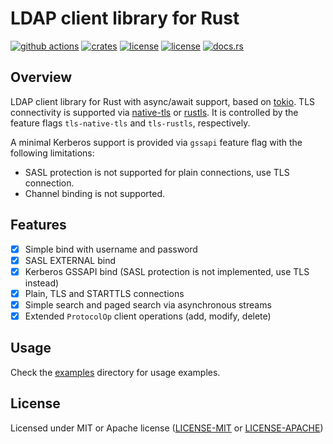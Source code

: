 # LDAP client library for Rust

[![github actions](https://github.com/ancwrd1/ldap-rs/workflows/CI/badge.svg)](https://github.com/ancwrd1/ldap-rs/actions)
[![crates](https://img.shields.io/crates/v/ldap-rs.svg)](https://crates.io/crates/ldap-rs)
[![license](https://img.shields.io/badge/License-MIT-blue.svg)](https://opensource.org/licenses/MIT)
[![license](https://img.shields.io/badge/License-Apache%202.0-blue.svg)](https://opensource.org/licenses/Apache-2.0)
[![docs.rs](https://docs.rs/ldap-rs/badge.svg)](https://docs.rs/ldap-rs)

## Overview

LDAP client library for Rust with async/await support, based on [tokio](https://tokio.rs).
TLS connectivity is supported via [native-tls](https://crates.io/crates/native-tls) or [rustls](https://crates.io/crates/rustls).
It is controlled by the feature flags `tls-native-tls` and `tls-rustls`, respectively.

A minimal Kerberos support is provided via `gssapi` feature flag with the following limitations:
 
* SASL protection is not supported for plain connections, use TLS connection.
* Channel binding is not supported.

## Features

- [x] Simple bind with username and password
- [x] SASL EXTERNAL bind
- [x] Kerberos GSSAPI bind (SASL protection is not implemented, use TLS instead)
- [x] Plain, TLS and STARTTLS connections
- [x] Simple search and paged search via asynchronous streams
- [x] Extended `ProtocolOp` client operations (add, modify, delete)

## Usage 

Check the [examples](https://github.com/ancwrd1/ldap-rs/tree/master/examples) directory for usage examples.

## License

Licensed under MIT or Apache license ([LICENSE-MIT](https://opensource.org/licenses/MIT)
or [LICENSE-APACHE](https://opensource.org/licenses/Apache-2.0))
